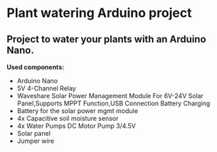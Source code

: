 # Plant watering Arduino project

## Project to water your plants with an Arduino Nano.

**Used components:**

* Arduino Nano
* 5V 4-Channel Relay
* Waveshare Solar Power Management Module For 6V-24V Solar Panel,Supports MPPT Function,USB Connection Battery Charging
* Battery for the solar power mgmt module
* 4x Capacitive soil moisture sensor
* 4x Water Pumps DC Motor Pump 3/4.5V
* Solar panel
* Jumper wire